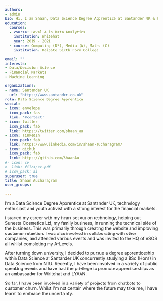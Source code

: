 ```yaml
---
authors:
- admin
bio: Hi, I am Shaan, Data Science Degree Apprentice at Santander UK & Founder at GenZoomer.ai, technology enthusiast and youth activist. When I am not geeking out over technology, you can find me engaging in various sports or exploring the world.
education:
  courses:
  - course: Level 4 in Data Analytics
    institution: Whitehat
    year: 2019 - 2021
  - course: Computing (D*), Media (A), Maths (C)
    institution: Reigate Sixth Form College

email: ""
interests:
- Data/Decision Science
- Financial Markets
- Machine Learning

organizations:
- name: Santander UK
  url: "https://www.santander.co.uk"
role: Data Science Degree Apprentice
social:
- icon: envelope
  icon_pack: fas
  link: '#contact'
- icon: twitter
  icon_pack: fab
  link: https://twitter.com/shaan_au
- icon: linkedin
  icon_pack: fab
  link: https://www.linkedin.com/in/shaan-aucharagram/
- icon: github
  icon_pack: fab
  link: https://github.com/ShaanAu
#- icon: cv
#  link: files/cv.pdf
# icon_pack: ai
superuser: true
title: Shaan Aucharagram
user_groups:
  
---
```

I’m a Data Science Degree Apprentice at Santander UK, technology enthusiast and youth activist with a strong interest for the financial markets.

I started my career with my heart set out on technology, helping out Suneeta Cosmetics Ltd, my family business, in running the technical side of the business. This was primarily through creating the website and improving customer retention. I was also involved in collaborating with other companies, and attended various events and was invited to the HQ of ASOS all whilst completing my A-Levels.

After turning down university, I decided to pursue a degree apprenticeship within Data Science at Santander UK concurrently studying a BSc (Hons) in Data Science from NTU. Recently, I have been involved in a variety of public speaking events and have had the privilege to promote apprenticeships as an ambassador for Whitehat and LYAAN.

So far, I have been involved in a variety of projects from chatbots to customer churn. Whilst I'm not certain where the future may take me, I have learnt to embrace the uncertainty. 




